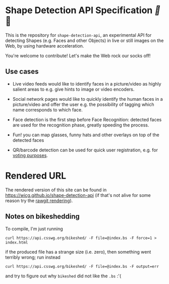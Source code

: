 
# Shape Detection API Specification _:stars:_:movie_camera:

This is the repository for `shape-detection-api`, an experimental API for detecting Shapes (e.g. Faces and other Objects) in live or still images on the Web, by using hardware acceleration.

You're welcome to contribute! Let's make the Web rock our socks off!

## Use cases

* Live video feeds would like to identify faces in a picture/video as highly salient areas to e.g. give hints to image or video encoders.

* Social network pages would like to quickly identify the human faces in a picture/video and offer the user e.g. the possibility of tagging which name corresponds to which face.

* Face detection is the first step before Face Recognition: detected faces are used for the recognition phase, greatly speeding the process.

* Fun! you can map glasses, funny hats and other overlays on top of the detected faces

* QR/barcode detection can be used for quick user registration, e.g. for [voting purposes](https://twitter.com/RegistertoVote/status/733123511128981508).

# Rendered URL

The rendered version of this site can be found in https://wicg.github.io/shape-detection-api (if that's not alive for some reason try the [rawgit rendering](https://rawgit.com/WICG/shape-detection-api/gh-pages/index.html)).

## Notes on bikeshedding

To compile, I'm just running

```
curl https://api.csswg.org/bikeshed/ -F file=@index.bs -F force=1 > index.html
```

if the produced file has a strange size (i.e. zero), then something went terribly wrong; run instead

```
curl https://api.csswg.org/bikeshed/ -F file=@index.bs -F output=err
```
and try to figure out why `bikeshed` did not like the `.bs` :'(

